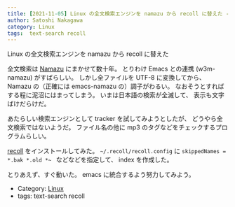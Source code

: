 ```yaml
---
title: [2021-11-05] Linux の全文検索エンジンを namazu から recoll に替えた ---とりあえず動いている
author: Satoshi Nakagawa
category: Linux
tags:  text-search recoll
---
```


Linux の全文検索エンジンを namazu から recoll に替えた

 全文検索は [Namazu](http://www.namazu.org/)
にまかせて数十年。
とりわけ Emacs との連携 (w3m-namazu) がすばらしい。
しかし全ファイルを UTF-8 に変換してから、
Namazu の（正確には emacs-namazu の）調子がわるい。
なおそうとすればする程に泥沼にはまってしまう。
いまは日本語の検索が全滅して、
表示も文字ばけだらけだ。

 あたらしい検索エンジンとして
tracker
を試してみようとしたが、
どうやら全文検索ではないようだ。
ファイル名の他に mp3 のタグなどをチェックするプログラムらしい。

 [recoll](https://www.lesbonscomptes.com/recoll/) をインストールしてみた。
`~/.recoll/recoll.config` に
`skippedNames = *.bak *.old *~ ` などなどを指定して、
index を作成した。

 とりあえず、すぐ動いた。
emacs に統合するよう努力してみよう。

- Category: [Linux](https://merapano.github.io/categories.html#Linux)
- tags:  text-search recoll
